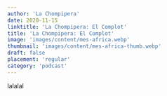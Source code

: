 ```yaml
---
author: 'La Chompipera'
date: 2020-11-15
linktitle: 'La Chompipera: El Complot'
title: 'La Chompipera: El Complot'
image: 'images/content/mes-africa.webp'
thumbnail: 'images/content/mes-africa-thumb.webp'
draft: false
placement: 'regular'
category: 'podcast'
---
```


lalalal
